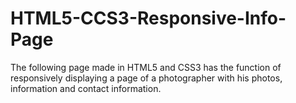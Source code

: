 # HTML5-CCS3-Responsive-Info-Page
The following page made in HTML5 and CSS3 has the function of responsively displaying a page of a photographer with his photos, information and contact information. 
